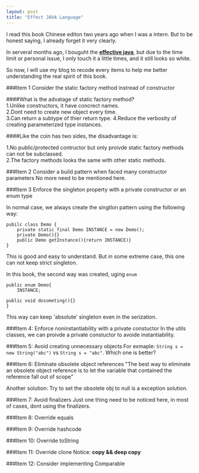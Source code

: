 ```yaml
---
layout: post
title: "Effect JAVA Language"
---
```

I read this book Chinese editon two years ago when I was a intern. But to be honest saying, I already forget it very clearly.

In serveral months ago, I bouguht the **[effective java](http://www.amazon.com/Effective-Java-2nd-Joshua-Bloch/dp/0321356683)**, but due to the time limit or personal issue, I only touch it a little times, and it still looks so white.

So now, I will use my blog to recode every items to help me better understanding the real spirit of this book.

###Item 1 Consider the static factory method instread of constructor

####What is the advatage of static factory method?    
1.Unlike constructors, it have concrect names.    
2.Dont need to create new object every time.    
3.Can return a subtype of thier return type.
4.Reduce the verbosity of creating parameterized type instances.

####Like the coin has two sides, the disadvantage is: 

1.No public/protected contructor but only proivde static factory methods can not be subclassed.    
2.The factory methods looks the same with other static methods.

###Item 2 Consider a build pattern when faced many constructor parameters
No more need to be mentioned here.

###Item 3 Enforce the singleton property with a private constructor or an enum type

In normal case, we always create the singtlon pattern using the following way:

    pubilc class Demo {
        private static final Demo INSTANCE = new Demo();
        private Demo(){}
        public Demo getInstance(){return INSTANCE)}
	}
This is good and easy to understand. But in some extreme case, this one can not keep strict singleton.

In this book, the second way was created, uging `enum`

    public enum Demo{
        INSTANCE;

    public void dosometing(){}
    }

This way can keep 'absolute' singleton even in the serization.

###Item 4: Enforce noninstantiability with a private constuctor
In the utils classes, we can proivde a private constuctor to avoide instantiability.

###Item 5: Avoid creating unnecessary objects
For exmaple: `String s = new String("abc")` vs `String s = "abc"`. Which one is better?

###Item 6: Eliminate obsolete object references
"The best way to eliminate an obsolete object reference is to let the variable that contained the reference fall out of scope"

Another solution: Try to set the obsolete obj to null is a exception solution.

###Item 7: Avoid finalizers
Just one thing need to be noticed here, in most of cases, dont using the finalizers.

###Item 8: Override equals

###Item 9: Override hashcode

###Item 10: Override toString

###Item 11: Override clone
Notice: **copy && deep copy**

###Item 12: Consider implementing Comparable
 
